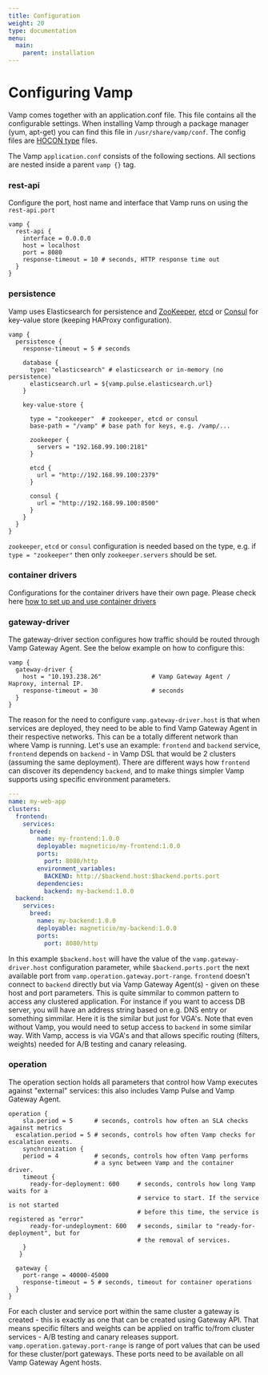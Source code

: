 ```yaml
---
title: Configuration
weight: 20
type: documentation
menu:
  main:
    parent: installation
---
```


# Configuring Vamp

Vamp comes together with an application.conf file. This file contains all the configurable settings. When installing Vamp through a package manager (yum, apt-get) you can find this file in `/usr/share/vamp/conf`. The config files are [HOCON type](https://github.com/typesafehub/config) files.

The Vamp `application.conf` consists of the following sections. All sections are nested inside a parent `vamp {}` tag.

### rest-api
Configure the port, host name and interface that Vamp runs on using the `rest-api.port` 

```
vamp {
  rest-api {
    interface = 0.0.0.0
    host = localhost
    port = 8080
    response-timeout = 10 # seconds, HTTP response time out
  }
}    
``` 


### persistence

Vamp uses Elasticsearch for persistence and [ZooKeeper](https://zookeeper.apache.org/), [etcd](https://coreos.com/etcd/docs/latest/) or [Consul](https://www.consul.io/) for key-value store (keeping HAProxy configuration). 

```hocon
vamp {
  persistence {
    response-timeout = 5 # seconds

    database {
      type: "elasticsearch" # elasticsearch or in-memory (no persistence)
      elasticsearch.url = ${vamp.pulse.elasticsearch.url}
    }

    key-value-store {
    
      type = "zookeeper"  # zookeeper, etcd or consul
      base-path = "/vamp" # base path for keys, e.g. /vamp/...

      zookeeper {
        servers = "192.168.99.100:2181"
      }

      etcd {
        url = "http://192.168.99.100:2379"
      }

      consul {
        url = "http://192.168.99.100:8500"
      }
    }
  }
}
```

`zookeeper`, `etcd` or `consul` configuration is needed based on the type, e.g. if `type = "zookeeper"` then only `zookeeper.servers` should be set.

### container drivers

Configurations for the container drivers have their own page. Please check here [how to set up and use container drivers](/documentation/installation/container_drivers/)

### gateway-driver

The gateway-driver section configures how traffic should be routed through Vamp Gateway Agent. See the below example on how to configure this:

```hocon
vamp {
  gateway-driver {
    host = "10.193.238.26"              # Vamp Gateway Agent / Haproxy, internal IP.
    response-timeout = 30               # seconds
  }
}  
``` 

The reason for the need to configure `vamp.gateway-driver.host` is that when services are deployed, they need to be able to find Vamp Gateway Agent in their respective networks. This can be a totally different network than where Vamp is running.
Let's use an example: `frontend` and `backend` service, `frontend` depends on `backend` - in Vamp DSL that would be 2 clusters (assuming the same deployment).
There are different ways how `frontend` can discover its dependency `backend`, and to make things simpler Vamp supports using specific environment parameters.
 
```yaml
---
name: my-web-app
clusters:
  frontend:
    services:
      breed:
        name: my-frontend:1.0.0
        deployable: magneticio/my-frontend:1.0.0
        ports:
          port: 8080/http
        environment_variables:
          BACKEND: http://$backend.host:$backend.ports.port
        dependencies:
          backend: my-backend:1.0.0
  backend:
    services:
      breed:
        name: my-backend:1.0.0
        deployable: magneticio/my-backend:1.0.0
        ports:
          port: 8080/http

```
In this example `$backend.host` will have the value of the `vamp.gateway-driver.host` configuration parameter, while `$backend.ports.port` the next available port from `vamp.operation.gateway.port-range`.
`frontend` doesn't connect to `backend` directly but via Vamp Gateway Agent(s) - given on these host and port parameters.
This is quite simmilar to common pattern to access any clustered application. 
For instance if you want to access DB server, you will have an address string based on e.g. DNS entry or something simmilar.
Here it is the similar but just for VGA's.
Note that even without Vamp, you would need to setup access to `backend` in some similar way. 
With Vamp, access is via VGA's and that allows specific routing (filters, weights) needed for A/B testing and canary releasing. 

### operation

The operation section holds all parameters that control how Vamp executes against "external" services: this also includes Vamp Pulse and Vamp Gateway Agent.

```hocon
operation {
	sla.period = 5      # seconds, controls how often an SLA checks against metrics
  escalation.period = 5 # seconds, controls how often Vamp checks for escalation events.
	synchronization {
    period = 4          # seconds, controls how often Vamp performs 
                        # a sync between Vamp and the container driver.
    timeout {
      ready-for-deployment: 600	    # seconds, controls how long Vamp waits for a 
                                    # service to start. If the service is not started 
                                    # before this time, the service is registered as "error"
      ready-for-undeployment: 600 	# seconds, similar to "ready-for-deployment", but for
                                    # the removal of services.
    }
   }
  
  gateway {
    port-range = 40000-45000
    response-timeout = 5 # seconds, timeout for container operations
  }
}
```  

For each cluster and service port within the same cluster a gateway is created - this is exactly as one that can be created using Gateway API.
That means specific filters and weights can be applied on traffic to/from cluster services - A/B testing and canary releases support.
`vamp.operation.gateway.port-range` is range of port values that can be used for these cluster/port gateways. 
These ports need to be available on all Vamp Gateway Agent hosts.
